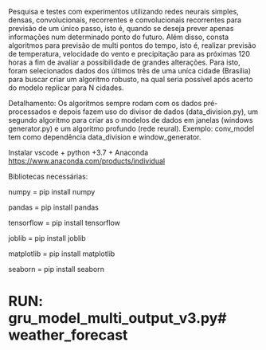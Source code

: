 Pesquisa e testes com experimentos utilizando redes neurais simples, densas, convolucionais, recorrentes e convolucionais recorrentes para previsão de um único passo, isto é, quando se deseja prever apenas informações num determinado ponto do futuro. Além disso, consta algoritmos para previsão de multi pontos do tempo, isto é, realizar previsão de temperatura, velocidade do vento e precipitação para as próximas 120 horas a fim de avaliar a possibilidade de grandes alterações. Para isto, foram selecionados dados dos últimos três de uma uníca cidade (Brasília) para buscar criar um algoritmo robusto, na qual seria possível após acerto do modelo replicar para N cidades.

Detalhamento:
Os algoritmos sempre rodam com os dados pré-processados e depois fazem uso do divisor de dados (data_division.py), um segundo algoritmo para criar as o modelos de dados em janelas (windows generator.py) e um algoritmo profundo (rede reural).
Exemplo:
    conv_model tem como dependência data_division e window_generator.


Instalar vscode + python +3.7 + Anaconda https://www.anaconda.com/products/individual

Bibliotecas necessárias:

numpy = pip install numpy

pandas = pip install pandas

tensorflow = pip install tensorflow

joblib = pip install joblib

matplotlib = pip install matplotlib

seaborn = pip install seaborn

# RUN: gru_model_multi_output_v3.py# weather_forecast
